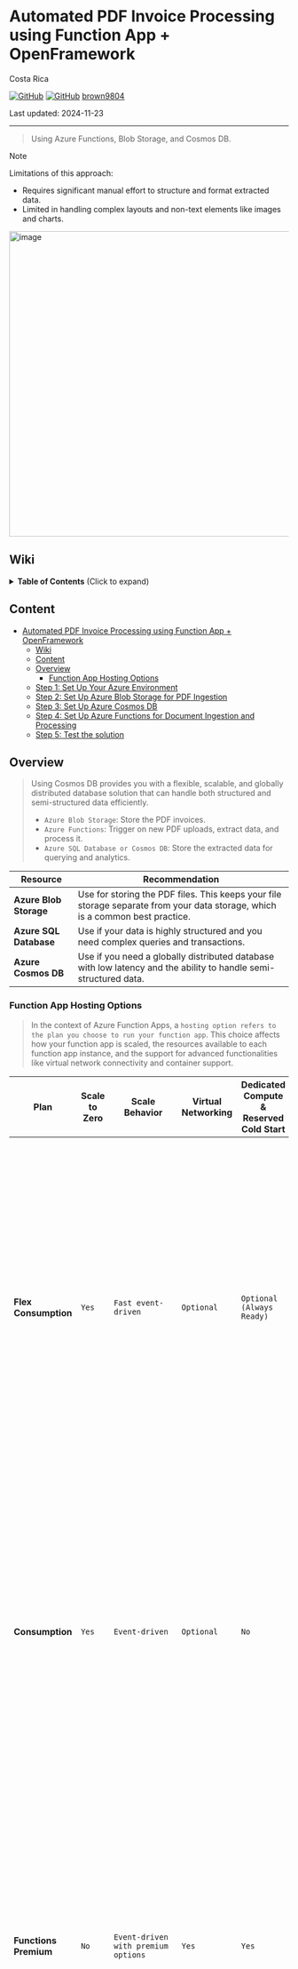 # Automated PDF Invoice Processing <br/> using Function App + OpenFramework 

Costa Rica

[![GitHub](https://badgen.net/badge/icon/github?icon=github&label)](https://github.com)
[![GitHub](https://img.shields.io/badge/--181717?logo=github&logoColor=ffffff)](https://github.com/)
[brown9804](https://github.com/brown9804)

Last updated: 2024-11-23

----------

> Using Azure Functions, Blob Storage, and Cosmos DB. <br/>

> [!NOTE]
> Limitations of this approach: <br/>
> - Requires significant manual effort to structure and format extracted data. <br/>
> - Limited in handling complex layouts and non-text elements like images and charts. <br/>

<img width="550" alt="image" src="https://github.com/user-attachments/assets/cda874fc-6cca-4857-ac5d-2f8d7887e36d">

## Wiki 

<details>
<summary><b>Table of Contents</b> (Click to expand)</summary>

- [Azure Cosmos DB - Database for the AI Era](https://learn.microsoft.com/en-us/azure/cosmos-db/introduction)
- [What is Azure SQL Database?](https://learn.microsoft.com/en-us/azure/azure-sql/database/sql-database-paas-overview?view=azuresql)
- [App settings reference for Azure Functions](https://learn.microsoft.com/en-us/azure/azure-functions/functions-app-settings)
- [Storage considerations for Azure Functions](https://learn.microsoft.com/en-us/azure/azure-functions/storage-considerations?tabs=azure-cli)

</details>

## Content

- [Automated PDF Invoice Processing  using Function App + OpenFramework](#automated-pdf-invoice-processing--using-function-app--openframework)
    - [Wiki](#wiki)
    - [Content](#content)
    - [Overview](#overview)
        - [Function App Hosting Options](#function-app-hosting-options)
    - [Step 1: Set Up Your Azure Environment](#step-1-set-up-your-azure-environment)
    - [Step 2: Set Up Azure Blob Storage for PDF Ingestion](#step-2-set-up-azure-blob-storage-for-pdf-ingestion)
    - [Step 3: Set Up Azure Cosmos DB](#step-3-set-up-azure-cosmos-db)
    - [Step 4: Set Up Azure Functions for Document Ingestion and Processing](#step-4-set-up-azure-functions-for-document-ingestion-and-processing)
    - [Step 5: Test the solution](#step-5-test-the-solution)

## Overview 

> Using Cosmos DB provides you with a flexible, scalable, and globally distributed database solution that can handle both structured and semi-structured data efficiently. <br/>
> - `Azure Blob Storage`: Store the PDF invoices. <br/>
> - `Azure Functions`: Trigger on new PDF uploads, extract data, and process it. <br/>
> - `Azure SQL Database or Cosmos DB`: Store the extracted data for querying and analytics. <br/> 

| Resource                  | Recommendation                                                                                                      |
|---------------------------|----------------------------------------------------------------------------------------------------------------------|
| **Azure Blob Storage**    | Use for storing the PDF files. This keeps your file storage separate from your data storage, which is a common best practice. |
| **Azure SQL Database**    | Use if your data is highly structured and you need complex queries and transactions.                                  |
| **Azure Cosmos DB**       | Use if you need a globally distributed database with low latency and the ability to handle semi-structured data.      |

### Function App Hosting Options 

> In the context of Azure Function Apps, a `hosting option refers to the plan you choose to run your function app`. This choice affects how your function app is scaled, the resources available to each function app instance, and the support for advanced functionalities like virtual network connectivity and container support.

| **Plan**                | **Scale to Zero** | **Scale Behavior**                     | **Virtual Networking** | **Dedicated Compute & Reserved Cold Start** | **Max Scale Out (Instances)** | **Example AI Use Cases**                                                                 |
|-------------------------|-------------------|----------------------------------------|------------------------|---------------------------------------------|--------------------------------|------------------------------------------------------------------------------------------|
| **Flex Consumption**    | `Yes`             | `Fast event-driven`                    | `Optional`             | `Optional (Always Ready)`                   | `1000`                         | `Real-time data processing` for AI models, `high-traffic AI-powered APIs`, `event-driven AI microservices`. Use for applications needing to process large volumes of data in real-time, such as AI models for fraud detection or real-time recommendation systems. Ideal for deploying APIs that serve AI models, such as natural language processing (NLP) or computer vision services, which require rapid scaling based on demand. |
| **Consumption**         | `Yes`             | `Event-driven`                         | `Optional`             | `No`                                        | `200`                          | `Lightweight AI APIs`, `scheduled AI tasks`, `low-traffic AI event processing`. Suitable for deploying lightweight AI services, such as sentiment analysis or simple image recognition, which do not require extensive resources. Perfect for running periodic AI tasks, like batch processing of data for machine learning model training or scheduled data analysis. |
| **Functions Premium**   | `No`              | `Event-driven with premium options`    | `Yes`                  | `Yes`                                       | `100`                          | `Enterprise AI applications`, AI services requiring `VNet integration`, `low-latency AI APIs`. Use for mission-critical AI applications that require high availability, low latency, and integration with virtual networks, such as AI-driven customer support systems or advanced analytics platforms. Ideal for AI services that need to securely connect to on-premises resources or other Azure services within a virtual network. |
| **App Service**         | `No`              | `Dedicated VMs`                        | `Yes`                  | `Yes`                                       | `Varies`                       | `AI-powered web applications` with integrated functions, AI applications needing `dedicated resources`. Great for web applications that incorporate AI functionalities, such as personalized content delivery, chatbots, or interactive AI features. Suitable for AI applications that require dedicated compute resources for consistent performance, such as intensive data processing or complex AI model inference. |
| **Container Apps Env.** | `No`              | `Containerized microservices environment` | `Yes`                  | `Yes`                                       | `Varies`                       | `AI microservices architecture`, containerized AI workloads, `complex AI event-driven workflows`. Perfect for building a microservices architecture where each service can be independently scaled and managed, such as a suite of AI services for different tasks (e.g., image processing, text analysis). Ideal for deploying containerized AI workloads that need to run in a managed environment, such as machine learning model training and deployment pipelines. Suitable for orchestrating complex workflows involving multiple AI services and event-driven processes, such as automated data pipelines and real-time analytics. |

## Step 1: Set Up Your Azure Environment

> An Azure `Resource Group` is a `container that holds related resources for an Azure solution`.
> It can include all the resources for the solution or only those you want to manage as a group.
> Typically, resources that share the same lifecycle are added to the same resource group, allowing for easier deployment, updating, and deletion as a unit.
> Resource groups also store metadata about the resources, and you can apply access control, locks, and tags to them for better management and organization.

1. **Create an Azure Account**: If you don't have one, sign up for an Azure account.
2. **Create a Resource Group**:
   - Go to the Azure portal.
   - Navigate to **Resource groups**.
   - Click **+ Create**.

       <img width="550" alt="image" src="https://github.com/user-attachments/assets/56d1e99f-0a22-4492-bd6f-d4e3a76aedd8">

   - Enter the Resource Group name (e.g., `RGContosoAI`) and select a region (e.g., `East US 2`). You can add tags if needed.
   - Click **Review + create** and then **Create**.

       <img width="550" alt="image" src="https://github.com/user-attachments/assets/324c1157-9566-4b30-bb36-bd0efb0a1bf3">

## Step 2: Set Up Azure Blob Storage for PDF Ingestion

> An `Azure Storage Account` provides a `unique namespace in Azure for your data, allowing you to store and manage various types of data such as blobs, files, queues, and tables`. It serves as the foundation for all Azure Storage services, ensuring high availability, scalability, and security for your data. <br/> <br/>
> A `Blob Container` is a `logical grouping of blobs within an Azure Storage Account, similar to a directory in a file system`. Containers help organize and manage blobs, which can be any type of unstructured data like text or binary data. Each container can store an unlimited number of blobs, and you must create a container before uploading any blobs.

1. **Create a Storage Account**:
   - In the Azure portal, navigate to your **Resource Group**.
   - Click **+ Create**.

      <img width="550" alt="image" src="https://github.com/user-attachments/assets/dd4579b3-2f95-4a24-b9ef-178ee14c9e98">

   - Search for `Storage Account`.
  
       <img width="550" alt="image" src="https://github.com/user-attachments/assets/09616373-c3b2-459c-89b8-59c6db6beaea">

   - Select the Resource Group you created.
   - Enter a Storage Account name (e.g., `contosostorageaidemo`).
   - Choose the region and performance options, and click `Next` to continue.

        <img width="550" alt="image" src="https://github.com/user-attachments/assets/4db31956-2d36-4581-98cf-ec0e68d55037">

   - If you need to modify anything related to `Security, Access protocols, Blob Storage Tier`, you can do that in the `Advanced` tab.

        <img width="550" alt="image" src="https://github.com/user-attachments/assets/5d3da139-6e7a-4bb6-a695-deb1c314ccd3">

   - Regarding `Networking`, this example will cover `Public access` configuration. However, please ensure you review your privacy requirements and adjust network and access settings as necessary for your specific case.
  
       <img width="550" alt="image" src="https://github.com/user-attachments/assets/0273e197-6e5b-4a1c-93cc-7597730c384b">

   - Click **Review + create** and then **Create**. Once is done, you'll be able to see it in your Resource Group.

        <img width="550" alt="image" src="https://github.com/user-attachments/assets/8b61b79c-9f3f-47f0-b59f-6720edebe41e">

2. **Create a Blob Container**:
   - Go to your Storage Account.
   - Under **Data storage**, select **Containers**.
   - Click **+ Container**.
   - Enter a name for the container (e.g., `pdfinvoices`) and set the public access level to **Private**.
   - Click **Create**.

        <img width="550" alt="image" src="https://github.com/user-attachments/assets/9b4900e3-7ce8-42aa-b5d9-c2fbb2417721">

## Step 3: Set Up Azure Cosmos DB

> `Azure Cosmos DB` is a globally distributed,` multi-model database service provided by Microsoft Azure`. It is designed to offer high availability, scalability, and low-latency access to data for modern applications. Unlike traditional relational databases, Cosmos DB is a `NoSQL database, meaning it can handle unstructured, semi-structured, and structured data types`. `It supports multiple data models, including document, key-value, graph, and column-family, making it versatile for various use cases.` <br/> <br/>
> An `Azure Cosmos DB container` is a `logical unit` within a Cosmos DB database where data is stored. `Containers are schema-agnostic, meaning they can store items with different structures. Each container is automatically partitioned to scale out across multiple servers, providing virtually unlimited throughput and storage`. Containers are the primary scalability unit in Cosmos DB, and they use a partition key to distribute data efficiently across partitions.

1. **Create a Cosmos DB Account**:
   - In the Azure portal, navigate to your **Resource Group**.
   - Click **+ Create**.
   - Search for `Cosmos DB`, click on `Create`:
     
      <img width="550" alt="image" src="https://github.com/user-attachments/assets/ecdb9a17-5623-4dc0-a607-92448950b7a0">

   - Choose your desired API type, for this will be using `Azure Cosmos DB for NoSQL`. This option supports a SQL-like query language, which is familiar and powerful for querying and analyzing your invoice data. It also integrates well with various client libraries, making development easier and more flexible.

       <img width="550" alt="image" src="https://github.com/user-attachments/assets/db942359-8a81-4289-9ea7-91234b4c3802">

   - Please enter an account name (e.g., `contosocosmosdbaidemo`). As with the previously configured resources, we will use the `Public network` for this example. Ensure that you adjust the architecture to include your networking requirements.
   - Select the region and other settings.
   - Click **Review + create** and then **Create**.

       <img width="550" alt="image" src="https://github.com/user-attachments/assets/42b415d3-0d38-4b69-9e18-7bc4015b4a6d">

2. **Create a Database and Container**:
   - Go to your Cosmos DB account.
   - Under **Data Explorer**, click **New Database**.

      <img width="550" alt="image" src="https://github.com/user-attachments/assets/5f816576-8160-444c-8abc-086b450d98b1">

   - Enter a database name (e.g., `ContosoDBAIDemo`) and click **OK**.

      <img width="550" alt="image" src="https://github.com/user-attachments/assets/5dcb8d28-b042-4038-ac37-2663b8013a3a">

   - Click **New Container**.
   - Enter a container name (e.g., `Invoices`) and set the partition key (e.g., `/transactionId`).
   - Click **OK**.

      <img width="550" alt="image" src="https://github.com/user-attachments/assets/0232de53-ee75-4f20-a45d-49cf54e3f794">

      <img width="550" alt="image" src="https://github.com/user-attachments/assets/50fc8358-c33d-436d-9661-4127465fc21b">

## Step 4: Set Up Azure Functions for Document Ingestion and Processing

> An `Azure Function App` is a `container for hosting individual Azure Functions`. It provides the execution context for your functions, allowing you to manage, deploy, and scale them together. `Each function app can host multiple functions, which are small pieces of code that run in response to various triggers or events, such as HTTP requests, timers, or messages from other Azure services`. <br/> <br/>
> Azure Functions are designed to be lightweight and event-driven, enabling you to build scalable and serverless applications. `You only pay for the resources your functions consume while they are running, making it a cost-effective solution for many scenarios`.

1. **Create a Function App**:
   - In the Azure portal, go to your **Resource Group**.
   - Click **+ Create**.

        <img width="550" alt="image" src="https://github.com/user-attachments/assets/efac220b-72db-447b-98a7-58196b3d39dd">

   - Search for `Function App`, click on `Create`:

        <img width="550" alt="image" src="https://github.com/user-attachments/assets/571c2880-cff7-4ed5-9840-2f1b5f58ce46">

   - Choose a `hosting option`; for this example, we will use `Consumption`. Click [here for a quick overview of hosting options](https://github.com/brown9804/MicrosoftCloudEssentialsHub/tree/main/0_Azure/3_AzureAI/14_AIUseCases/0_PDFProcessingFAOF#function-app-hosting-options):
           
        <img width="550" alt="image" src="https://github.com/user-attachments/assets/a8bd30c5-7b21-4aac-adf2-6e1dc5ec509a">

   - Enter a name for the Function App (e.g., `ContosoFunctionAppAI`).
   - Choose your runtime stack (e.g., `.NET` or `Python`).
   - Select the region and other settings.

      <img width="550" alt="image" src="https://github.com/user-attachments/assets/e32fb474-c954-475b-971e-599f9909d35a">

   - Select **Review + create** and then **Create**. Verify the resources created in your `Resource Group`.

       <img width="550" alt="image" src="https://github.com/user-attachments/assets/352c95c7-bf6a-4e1d-937b-98dc018b69a4">

2. **Configure/Validate** the `Environment variables`:
   - Under `Settings`, go to `Environment variables`. And `+ Add` the following variables:

     -  `COSMOS_DB_ENDPOINT`: Your Cosmos DB account endpoint.
     -  `COSMOS_DB_KEY`: Your Cosmos DB account key.
     -  `contosostorageaidemo_STORAGE`: Your Storage Account key.

         <img width="550" alt="image" src="https://github.com/user-attachments/assets/ab7cdaad-8939-4a82-99e3-5e7cfd24e908">
    
         <img width="550" alt="image" src="https://github.com/user-attachments/assets/905aa59c-9083-4cad-8eb8-b73e5712d2df">

     - Click on `Apply` to save your configuration.

3. **Develop the Function**:
   - You need to install [VSCode](https://code.visualstudio.com/download)
   - Install python from Microsoft store:
       
        <img width="550" alt="image" src="https://github.com/user-attachments/assets/30f00c27-da0d-400f-9b98-817fd3e03b1c">

   - Open VSCode, and install some extensions: `python`, and `Azure Tools`.

        <img width="550" alt="image" src="https://github.com/user-attachments/assets/715449d3-1a36-4764-9b07-99421fb1c834">

        <img width="550" alt="image" src="https://github.com/user-attachments/assets/854aa665-dc2f-4cbf-bae2-2dc0a8ef6e46">

   - Click on the `Azure` icon, and `sign in` into your account. Allow the extension `Azure Resources` to sign in using Microsoft, it will open a browser window. After doing so, you will be able to see your subscription and resources.

       <img width="550" alt="image" src="https://github.com/user-attachments/assets/4824ca1c-4959-4242-95af-ad7273c5530d">

   - Under Workspace, click on `Create Function Project`, and choose a path in your local computer to develop your function.
  
       <img width="550" alt="image" src="https://github.com/user-attachments/assets/8db80e51-725e-45fe-91b5-7158fd94be8e">

   - Choose the language, in this case is `python`:

      <img width="550" alt="image" src="https://github.com/user-attachments/assets/2fb19a1e-bb2d-47e5-a56e-8dc8a708647a">

   - Select the model version, for this example let's use `v2`:
     
      <img width="550" alt="image" src="https://github.com/user-attachments/assets/fd46ee93-d788-463d-8b28-dbf2487e9a7f">

   - For the python interpreter, let's use the one installed via `Microsoft Store`:

      <img width="741" alt="image" src="https://github.com/user-attachments/assets/3605c959-fc59-461f-9e8d-01a6a92004a8">

   - Choose a template (e.g., **Blob trigger**) and configure it to trigger on new PDF uploads in your Blob container.

      <img width="550" alt="image" src="https://github.com/user-attachments/assets/0a4ed541-a693-485c-b6ca-7d5fb55a61d2">

   - Provide a function name, like `BlobTriggerContosoPDFInvoicesRaw`:

      <img width="550" alt="image" src="https://github.com/user-attachments/assets/9cbc7605-8cb3-41f8-b3f7-3dfc9b8e67b5">

   - Next, it will prompt you for the path of the blob container where you expect the function to be triggered after a file is uploaded. In this case is `pdfinvoices` as was previously created.

     <img width="550" alt="image" src="https://github.com/user-attachments/assets/7005dc44-ffe2-442b-8373-554b229b3042">

   - Click on `Create new local app settings`, and then choose your subscription.

     <img width="550" alt="image" src="https://github.com/user-attachments/assets/07c211d6-eda0-442b-b428-cdaed2bf12ac">

   - Choose `Azure Storage Account for remote storage`, and select one. I'll be using the `contosostorageaidemo`. 

     <img width="550" alt="image" src="https://github.com/user-attachments/assets/1ca2a494-2716-4b5a-8e7d-caca1eaf88ab">

   - Then click on `Open in the current window`. You will see something like this:

     <img width="550" alt="image" src="https://github.com/user-attachments/assets/59fa0a79-2a23-4864-968f-9f933826dbca">

   - Now we need to update the function code to extract data from PDFs and store it in Cosmos DB, use this an example:

     > 1. **Blob Trigger**: The function is triggered when a new PDF file is uploaded to the `pdfinvoices` container. <br/>
     > 2. **PDF Processing**: The read_pdf_content function uses pdfminer.six to read and extract text from the PDF. <br/>
     > 3. **Data Extraction**: The extracted text is processed to extract invoice data. The `generate_id` function generates a unique ID for each invoice. <br/>
     > 4. **Data Storage**: The processed invoice data is saved to Azure Cosmos DB in the `ContosoAIDemo` database and `Invoices` container. 

     > `pdfminer.six` is an open-source framework. It is a community-maintained fork of the original PDFMiner,` designed for extracting and analyzing text data from PDF documents`. The framework is built in a modular way, allowing each component to be easily replaced or extended for various purpose

     - Update the `function_app.py`:

      | Template Blob Trigger | Function Code updated |
      | --- | --- |
      |      <img width="550" alt="image" src="https://github.com/user-attachments/assets/a4ac6f2d-1419-4629-8896-de202c76000e"> | <img width="550" alt="image" src="https://github.com/user-attachments/assets/a9e41cd7-9c3f-4da5-8526-5c7f06107a84"> | 

      ```python
      import azure.functions as func
      import logging
      import json
      import os
      import uuid
      import io
      from pdfminer.high_level import extract_text
      from azure.cosmos import CosmosClient, PartitionKey
      
      app = func.FunctionApp(http_auth_level=func.AuthLevel.FUNCTION)
      
      def read_pdf_content(myblob):
          # Read the blob content into a BytesIO stream
          blob_bytes = myblob.read()
          pdf_stream = io.BytesIO(blob_bytes)
          
          # Extract text from the PDF stream
          text = extract_text(pdf_stream)
          return text
      
      def extract_invoice_data(text):
          lines = text.split('\n')
          invoice_data = {
              "id": generate_id(),
              "customer_name": "",
              "customer_email": "",
              "customer_address": "",
              "company_name": "",
              "company_phone": "",
              "company_address": "",
              "rentals": []
          }
      
          for i, line in enumerate(lines):
              if "BILL TO:" in line:
                  invoice_data["customer_name"] = lines[i + 1].strip()
                  invoice_data["customer_email"] = lines[i + 2].strip()
                  invoice_data["customer_address"] = lines[i + 3].strip()
              elif "Company Information:" in line:
                  invoice_data["company_name"] = lines[i + 1].strip()
                  invoice_data["company_phone"] = lines[i + 2].strip()
                  invoice_data["company_address"] = lines[i + 3].strip()
              elif "Rental Date" in line:
                  for j in range(i + 1, len(lines)):
                      if lines[j].strip() == "":
                          break
                      rental_details = lines[j].split()
                      rental_date = rental_details[0]
                      title = " ".join(rental_details[1:-3])
                      description = rental_details[-3]
                      quantity = rental_details[-2]
                      total_price = rental_details[-1]
                      invoice_data["rentals"].append({
                          "rental_date": rental_date,
                          "title": title,
                          "description": description,
                          "quantity": quantity,
                          "total_price": total_price
                      })
      
          logging.info("Successfully extracted invoice data.")
          return invoice_data
      
      def save_invoice_data_to_cosmos(invoice_data, blob_name):
          try:
              endpoint = os.getenv("COSMOS_DB_ENDPOINT")
              key = os.getenv("COSMOS_DB_KEY")
              client = CosmosClient(endpoint, key)
              logging.info("Successfully connected to Cosmos DB.")
          except Exception as e:
              logging.error(f"Error connecting to Cosmos DB: {e}")
              return
          
          database_name = 'ContosoDBAIDemo'
          container_name = 'Invoices'
          
          try:
              database = client.create_database_if_not_exists(id=database_name)
              container = database.create_container_if_not_exists(
                  id=container_name,
                  partition_key=PartitionKey(path="/invoice_number"),
                  offer_throughput=400
              )
              logging.info("Successfully ensured database and container exist.")
          except Exception as e:
              logging.error(f"Error creating database or container: {e}")
              return
          
          try:
              response = container.upsert_item(invoice_data)
              logging.info(f"Saved processed invoice data to Cosmos DB: {response}")
          except Exception as e:
              logging.error(f"Error inserting item into Cosmos DB: {e}")
      
      def generate_id():
          return str(uuid.uuid4())
      
      @app.blob_trigger(arg_name="myblob", path="pdfinvoices/{name}",
                        connection="contosostorageaidemo_STORAGE")
      def BlobTriggerContosoPDFInvoicesRaw(myblob: func.InputStream):
          logging.info(f"Python blob trigger function processed blob\n"
                       f"Name: {myblob.name}\n"
                       f"Blob Size: {myblob.length} bytes")
      
          try:
              text = read_pdf_content(myblob)
              logging.info("Successfully read and extracted text from PDF.")
          except Exception as e:
              logging.error(f"Error reading PDF: {e}")
              return
      
          logging.info(f"Extracted text from PDF: {text}")
      
          try:
              invoice_data = extract_invoice_data(text)
              logging.info(f"Extracted invoice data: {invoice_data}")
          except Exception as e:
              logging.error(f"Error extracting invoice data: {e}")
              return
      
          try:
              save_invoice_data_to_cosmos(invoice_data, myblob.name)
              logging.info("Successfully saved invoice data to Cosmos DB.")
          except Exception as e:
              logging.error(f"Error saving invoice data to Cosmos DB: {e}")
      ```

   - Now, let's update the `requirements.txt`:

    | Template `requirements.txt` | Updated `requirements.txt` |
    | --- | --- |
    | <img width="550" alt="image" src="https://github.com/user-attachments/assets/d7dec16e-4f78-446d-a7e0-4d3b1d43bec4"> | <img width="550" alt="image" src="https://github.com/user-attachments/assets/b30e6450-515b-4070-b91b-8040ecbde738"> 

    ```text
   azure-functions
   pdfminer.six
   azure-cosmos==4.3.0
   ```
   - Since this function has already been tested, you can deploy your code to the function app in your subscription. If you want to test, you can use run your function locally for testing.
      - Click on the `Azure` icon.
      - Under `workspace`, click on the `Function App` icon.
      - Click on `Deploy to Azure`.

         <img width="550" alt="image" src="https://github.com/user-attachments/assets/a9f90f93-a8ce-467f-a675-f9b8737f5a3e">

      - Select your `subscription`, your `function app`, and accept the prompt to overwrite:

         <img width="550" alt="image" src="https://github.com/user-attachments/assets/a6492b14-491c-44d6-8d5a-f9ea670f174b">

      - After completing, you see the status in your terminal:

         <img width="959" alt="image" src="https://github.com/user-attachments/assets/f742fb8e-4974-4222-b67e-c3dc6939740f">

         <img width="550" alt="image" src="https://github.com/user-attachments/assets/94052759-4c0f-483d-8a78-5803fab5c961">

> [!IMPORTANT]
If you need further assistance with the code, please click [here to view all the function code](./src/).

## Step 5: Test the solution

> Upload sample PDF invoices to the Blob container and verify that data is correctly ingested and stored in Cosmos DB.

- Click on `Upload`, then select `Browse for files` and choose your PDF invoices to be stored in the blob container, which will trigger the function app to parse them.

   <img width="950" alt="image" src="https://github.com/user-attachments/assets/b45d203c-0392-4488-bf21-f9b6129c9709">

- Check the logs, and traces from your function with `Application Insights`:

   <img width="550" alt="image" src="https://github.com/user-attachments/assets/b4ce7b7c-abab-4209-8af3-6c30dc5f667b">

- Under `Investigate`, click on `Performance`. Filter by time range, and `drill into the samples`. Sort the results by date (if you have many, like in my case) and click on the last one.

   <img width="550" alt="image" src="https://github.com/user-attachments/assets/01bdebef-85af-4906-b9c0-3761e3a67c1f">

- Click on `View all`:

   <img width="550" alt="image" src="https://github.com/user-attachments/assets/355ed2ec-ff2f-4571-99c2-6c4afc6c9aff">

- Check all the logs, and traces generated. Also review the information parsed:

   <img width="550" alt="image" src="https://github.com/user-attachments/assets/4cc6ec56-5419-4668-aad1-7e59d8182ea5">

- Validate that the information was uploaded to the Cosmos DB. Under `Data Explorer`, check your `Database`:

   <img width="550" alt="image" src="https://github.com/user-attachments/assets/28bba46b-eaf0-4bbc-a565-f7c1ad8a0ac6">

<div align="center">
  <h3 style="color: #4CAF50;">Total Visitors</h3>
  <img src="https://profile-counter.glitch.me/brown9804/count.svg" alt="Visitor Count" style="border: 2px solid #4CAF50; border-radius: 5px; padding: 5px;"/>
</div>
